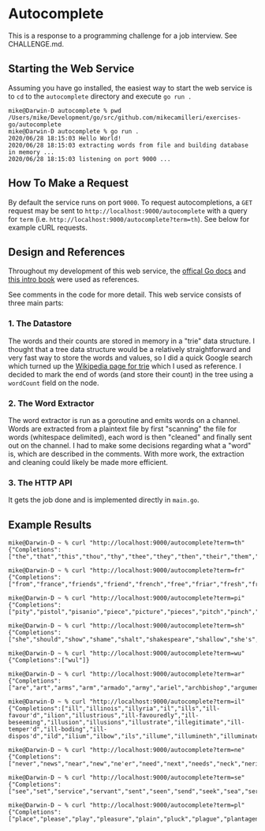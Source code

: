 # Autocomplete

This is a response to a programming challenge for a job interview. See CHALLENGE.md.

## Starting the Web Service

Assuming you have go installed, the easiest way to start the web service is to `cd` to the `autocomplete` directory and execute `go run .`

```
mike@Darwin-D autocomplete % pwd                                     
/Users/mike/Development/go/src/github.com/mikecamilleri/exercises-go/autocomplete
mike@Darwin-D autocomplete % go run .                                
2020/06/28 18:15:03 Hello World!
2020/06/28 18:15:03 extracting words from file and building database in memory ...
2020/06/28 18:15:03 listening on port 9000 ...
```

## How To Make a Request

By default the service runs on port `9000`. To request autocompletions, a `GET` request may be sent to `http://localhost:9000/autocomplete` with a query for `term` (i.e. `http://localhost:9000/autocomplete?term=th`). See below for example cURL requests.

## Design and References

Throughout my development of this web service, the [offical Go docs](https://golang.org/doc/) and [this intro book](https://www.golang-book.com/books/intro) were used as references.

See comments in the code for more detail. This web service consists of three main parts:

### 1. The Datastore

The words and their counts are stored in memory in a "trie" data structure. I thought that a tree data structure would be a relatively straightforward and very fast way to store the words and values, so I did a quick Google search which turned up the [Wikipedia page for trie](https://en.wikipedia.org/wiki/Trie) which I used as reference. I decided to mark the end of words (and store their count) in the tree using a `wordCount` field on the node.  

### 2. The Word Extractor

The word extractor is run as a goroutine and emits words on a channel. Words are extracted from a plaintext file by first "scanning" the file for words (whitespace delimited), each word is then "cleaned" and finally sent out on the channel. I had to make some decisions regarding what a "word" is, which are described in the comments. With more work, the extraction and cleaning could likely be made more efficient.

### 3. The HTTP API

It gets the job done and is implemented directly in `main.go`.

## Example Results

```
mike@Darwin-D ~ % curl "http://localhost:9000/autocomplete?term=th"
{"Completions":["the","that","this","thou","thy","thee","they","then","their","them","than","there","these","th","think","thus","though","therefore","those","thine","that's","there's","three","thought","thing"]}
```

```
mike@Darwin-D ~ % curl "http://localhost:9000/autocomplete?term=fr"
{"Completions":["from","france","friends","friend","french","free","friar","fresh","freely","francis","frown","frame","friendship","friendly","fruit","frederick","freedom","fright","froth","front","fran","frenchman","frowns","frail","fray"]}
```

```
mike@Darwin-D ~ % curl "http://localhost:9000/autocomplete?term=pi"
{"Completions":["pity","pistol","pisanio","piece","picture","pieces","pitch","pinch","pitiful","pierce","pit","piteous","pindarus","pin","pine","pitied","pick'd","pilgrimage","pillow","pick","pisa","pipe","pigeons","piercing","pilgrim"]}
```

```
mike@Darwin-D ~ % curl "http://localhost:9000/autocomplete?term=sh"
{"Completions":["she","should","show","shame","shalt","shakespeare","shallow","she's","shepherd","shylock","shows","shake","short","shape","shadow","shouldst","sharp","shut","shore","show'd","ship","shed","shortly","shot","shine"]}
```

```
mike@Darwin-D ~ % curl "http://localhost:9000/autocomplete?term=wu"
{"Completions":["wul"]}
```

```
mike@Darwin-D ~ % curl "http://localhost:9000/autocomplete?term=ar"
{"Completions":["are","art","arms","arm","armado","army","ariel","archbishop","argument","arviragus","arthur","armour","arm'd","arise","armed","arrest","articles","arriv'd","article","arrant","array","arras","archive","arrows","arts"]}
```

```
mike@Darwin-D ~ % curl "http://localhost:9000/autocomplete?term=il"
{"Completions":["ill","illinois","illyria","il","ills","ill-favour'd","ilion","illustrious","ill-favouredly","ill-beseeming","illusion","illusions","illustrate","illegitimate","ill-temper'd","ill-boding","ill-dispos'd","ild","ilium","ilbow","ils","illume","illumineth","illuminate","illumin'd"]}
```

```
mike@Darwin-D ~ % curl "http://localhost:9000/autocomplete?term=ne"
{"Completions":["never","news","near","new","ne'er","need","next","needs","neck","nerissa","nestor","neighbour","necessity","nephew","newly","needful","nest","neglect","neighbours","nearer","ned","necessary","negligence","nell","nearest"]}
```

```
mike@Darwin-D ~ % curl "http://localhost:9000/autocomplete?term=se"
{"Completions":["see","set","service","servant","sent","seen","send","seek","sea","serve","seem","sebastian","self","sense","seems","servants","senator","several","seven","seal","secret","senators","seat","seeming","seest"]}
```

```
mike@Darwin-D ~ % curl "http://localhost:9000/autocomplete?term=pl"
{"Completions":["place","please","play","pleasure","plain","pluck","plague","plantagenet","pleas'd","plot","plead","play'd","places","pleasures","players","plays","pleasant","pluck'd","plebeians","plant","pleasing","playing","plainly","pledge","pleases"]}
```
